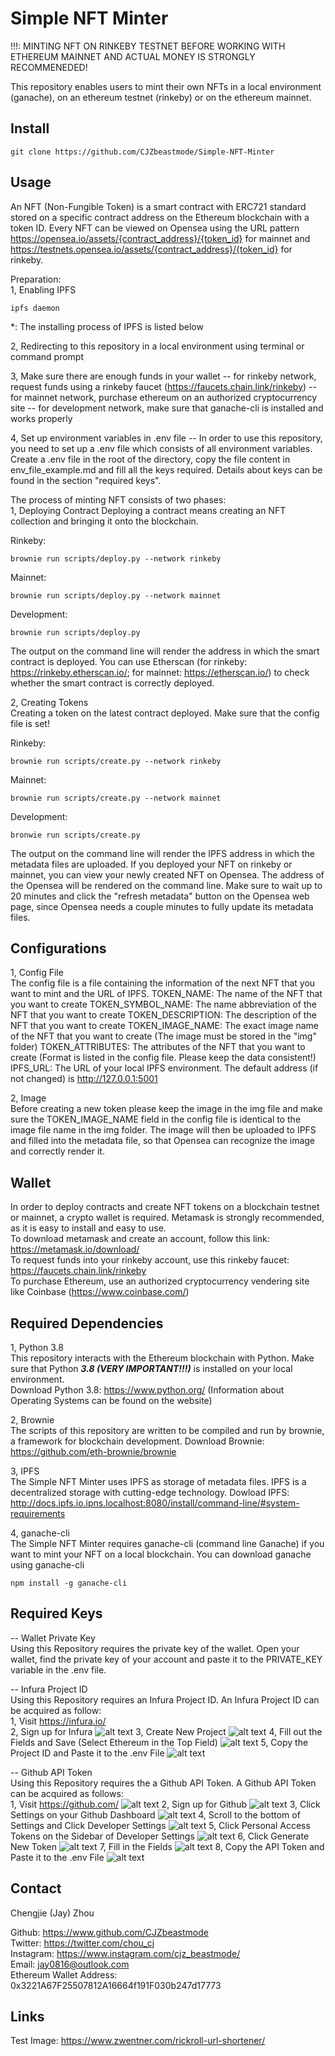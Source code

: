 # Simple NFT Minter
!!!: MINTING NFT ON RINKEBY TESTNET BEFORE WORKING WITH ETHEREUM MAINNET AND ACTUAL MONEY IS STRONGLY RECOMMENEDED!

This repository enables users to mint their own NFTs in a local environment (ganache), on an ethereum testnet (rinkeby) or on the ethereum mainnet.



## Install
```
git clone https://github.com/CJZbeastmode/Simple-NFT-Minter
```



## Usage
An NFT (Non-Fungible Token) is a smart contract with ERC721 standard stored on a specific contract address on the Ethereum blockchain with a token ID. Every NFT can be viewed on Opensea using the URL pattern https://opensea.io/assets/{contract_address}/{token_id} for mainnet and https://testnets.opensea.io/assets/{contract_address}/{token_id} for rinkeby.

Preparation:<br />
1, Enabling IPFS
```
ipfs daemon
```
*: The installing process of IPFS is listed below

2, Redirecting to this repository in a local environment using terminal or command prompt

3, Make sure there are enough funds in your wallet
    -- for rinkeby network, request funds using a rinkeby faucet (https://faucets.chain.link/rinkeby)
    -- for mainnet network, purchase ethereum on an authorized cryptocurrency site
    -- for development network, make sure that ganache-cli is installed and works properly
    
4, Set up environment variables in .env file
    -- In order to use this repository, you need to set up a .env file which consists of all environment variables. Create a .env file in the root of the directory, copy the file content in env_file_example.md and fill all the keys required. Details about keys can be found in the section "required keys".

The process of minting NFT consists of two phases:<br />
1, Deploying Contract
Deploying a contract means creating an NFT collection and bringing it onto the blockchain.

Rinkeby:
```
brownie run scripts/deploy.py --network rinkeby
```

Mainnet:
```
brownie run scripts/deploy.py --network mainnet
```

Development:
```
brownie run scripts/deploy.py
```

The output on the command line will render the address in which the smart contract is deployed. You can use Etherscan (for rinkeby: https://rinkeby.etherscan.io/; for mainnet: https://etherscan.io/) to check whether the smart contract is correctly deployed.

2, Creating Tokens<br />
Creating a token on the latest contract deployed. Make sure that the config file is set!

Rinkeby:
```
brownie run scripts/create.py --network rinkeby
```

Mainnet:
```
brownie run scripts/create.py --network mainnet
```

Development:
```
bronwie run scripts/create.py
```

The output on the command line will render the IPFS address in which the metadata files are uploaded. If you deployed your NFT on rinkeby or mainnet, you can view your newly created NFT on Opensea. The address of the Opensea will be rendered on the command line. Make sure to wait up to 20 minutes and click the "refresh metadata" button on the Opensea web page, since Opensea needs a couple minutes to fully update its metadata files.



## Configurations
1, Config File<br />
The config file is a file containing the information of the next NFT that you want to mint and the URL of IPFS.
TOKEN_NAME: The name of the NFT that you want to create
TOKEN_SYMBOL_NAME: The name abbreviation of the NFT that you want to create
TOKEN_DESCRIPTION: The description of the NFT that you want to create
TOKEN_IMAGE_NAME: The exact image name of the NFT that you want to create (The image must be stored in the "img" folder)
TOKEN_ATTRIBUTES: The attributes of the NFT that you want to create (Format is listed in the config file. Please keep the data consistent!)
IPFS_URL: The URL of your local IPFS environment. The default address (if not changed) is http://127.0.0.1:5001

2, Image<br />
Before creating a new token please keep the image in the img file and make sure the TOKEN_IMAGE_NAME field in the config file is identical to the image file name in the img folder. The image will then be uploaded to IPFS and filled into the metadata file, so that Opensea can recognize the image and correctly render it.


## Wallet
In order to deploy contracts and create NFT tokens on a blockchain testnet or mainnet, a crypto wallet is required. Metamask is strongly recommended, as it is easy to install and easy to use.<br />
To download metamask and create an account, follow this link: https://metamask.io/download/<br />
To request funds into your rinkeby account, use this rinkeby faucet: https://faucets.chain.link/rinkeby <br />
To purchase Ethereum, use an authorized cryptocurrency vendering site like Coinbase (https://www.coinbase.com/)<br />


## Required Dependencies
1, Python 3.8<br />
This repository interacts with the Ethereum blockchain with Python. Make sure that Python ***3.8 (VERY IMPORTANT!!!)*** is installed on your local environment.  
Download Python 3.8: https://www.python.org/ (Information about Operating Systems can be found on the website)

2, Brownie<br />
The scripts of this repository are written to be compiled and run by brownie, a framework for blockchain development. 
Download Brownie: https://github.com/eth-brownie/brownie

3, IPFS<br />
The Simple NFT Minter uses IPFS as storage of metadata files. IPFS is a decentralized storage with cutting-edge technology. 
Dowload IPFS: http://docs.ipfs.io.ipns.localhost:8080/install/command-line/#system-requirements

4, ganache-cli<br />
The Simple NFT Minter requires ganache-cli (command line Ganache) if you want to mint your NFT on a local blockchain. You can download ganache using ganache-cli
```
npm install -g ganache-cli
```



## Required Keys
-- Wallet Private Key<br />
Using this Repository requires the private key of the wallet. Open your wallet, find the private key of your account and paste it to the PRIVATE_KEY variable in the .env file.


-- Infura Project ID<br />
Using this Repository requires an Infura Project ID. An Infura Project ID can be acquired as follow:<br />
1, Visit https://infura.io/<br />
2, Sign up for Infura
![alt text](/README_img/Infura/SignUp.png)
3, Create New Project
![alt text](/README_img/Infura/CreateNewProject.png)
4, Fill out the Fields and Save (Select Ethereum in the Top Field)
![alt text](/README_img/Infura/ProjectInfo.png)
5, Copy the Project ID and Paste it to the .env File 
![alt text](/README_img/Infura/Dashboard.png)

-- Github API Token<br />
Using this Repository requires the a Github API Token. A Github API Token can be acquired as follows:<br />
1, Visit https://github.com/
![alt text](/README_img/Github/Homepage.png)
2, Sign up for Github
![alt text](/README_img/Github/SignUp.png)
3, Click Settings on your Github Dashboard
![alt text](/README_img/Github/Dashboard.png)
4, Scroll to the bottom of Settings and Click Developer Settings
![alt text](/README_img/Github/Settings.png)
5, Click Personal Access Tokens on the Sidebar of Developer Settings
![alt text](/README_img/Github/DevSettings.png)
6, Click Generate New Token
![alt text](/README_img/Github/Tokens.png)
7, Fill in the Fields
![alt text](/README_img/Github/CreateToken.png)
8, Copy the API Token and Paste it to the .env File
![alt text](/README_img/Github/Info.png)



## Contact
Chengjie (Jay) Zhou<br />

Github: https://www.github.com/CJZbeastmode<br />
Twitter: https://twitter.com/chou_cj<br />
Instagram: https://www.instagram.com/cjz_beastmode/<br />
Email: jay0816@outlook.com<br />
Ethereum Wallet Address: 0x3221A67F25507812A16664f191F030b247d17773



## Links
Test Image: https://www.zwentner.com/rickroll-url-shortener/
